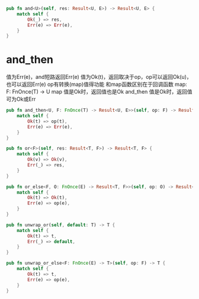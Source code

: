 ```rust
pub fn and<U>(self, res: Result<U, E>) -> Result<U, E> {
    match self {
        Ok(_) => res,
        Err(e) => Err(e),
    }
}
```
# and_then

值为Err(e)，and短路返回Err(e)
值为Ok(t)，返回取决于op，op可以返回Ok(u)，也可以返回Err(e)
op有转换(map)值得功能
和map函数区别在于回调函数
map: F: FnOnce(T) -> U
map 值是Ok时，返回值也是Ok
and_then 值是Ok时，返回值可为Ok或Err

```rust
pub fn and_then<U, F: FnOnce(T) -> Result<U, E>>(self, op: F) -> Result<U, E> {
    match self {
        Ok(t) => op(t),
        Err(e) => Err(e),
    }
}
```

```rust
pub fn or<F>(self, res: Result<T, F>) -> Result<T, F> {
    match self {
        Ok(v) => Ok(v),
        Err(_) => res,
    }
}
```

```rust
pub fn or_else<F, O: FnOnce(E) -> Result<T, F>>(self, op: O) -> Result<T, F> {
    match self {
        Ok(t) => Ok(t),
        Err(e) => op(e),
    }
}
```

```rust
pub fn unwrap_or(self, default: T) -> T {
    match self {
        Ok(t) => t,
        Err(_) => default,
    }
}
```

```rust
pub fn unwrap_or_else<F: FnOnce(E) -> T>(self, op: F) -> T {
    match self {
        Ok(t) => t,
        Err(e) => op(e),
    }
}
```
